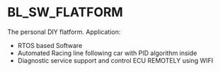 # BL_SW_FLATFORM
The personal DIY flatform.
 Application: 
 - RTOS based Software
 - Automated Racing line following car with PID algorithm inside
 - Diagnostic service support and control ECU REMOTELY using WIFI 


